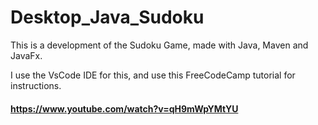 ﻿# Desktop_Java_Sudoku

This is a development of the Sudoku Game, made with Java, Maven and JavaFx.

I use the VsCode IDE for this, and use this FreeCodeCamp tutorial for instructions.
#### https://www.youtube.com/watch?v=qH9mWpYMtYU
